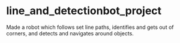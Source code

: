# line_and_detectionbot_project
Made a robot which follows set line paths, identifies and gets out of corners, and detects and navigates around objects.
